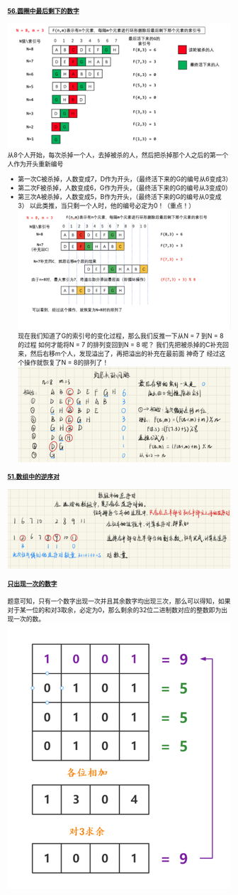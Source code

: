 #### [56.圆圈中最后剩下的数字](https://leetcode-cn.com/problems/yuan-quan-zhong-zui-hou-sheng-xia-de-shu-zi-lcof/solution/huan-ge-jiao-du-ju-li-jie-jue-yue-se-fu-huan-by-as/)
![约瑟夫环1](../Image/Joseph_ring.png)
从8个人开始，每次杀掉一个人，去掉被杀的人，然后把杀掉那个人之后的第一个人作为开头重新编号
- 第一次C被杀掉，人数变成7，D作为开头，（最终活下来的G的编号从6变成3）
- 第二次F被杀掉，人数变成6，G作为开头，（最终活下来的G的编号从3变成0）
- 第三次A被杀掉，人数变成5，B作为开头，（最终活下来的G的编号从0变成3）
以此类推，当只剩一个人时，他的编号必定为0！（重点！）
![约瑟夫环2](../Image/Joseph_ring2.png)
现在我们知道了G的索引号的变化过程，那么我们反推一下从N = 7 到N = 8 的过程
如何才能将N = 7 的排列变回到N = 8 呢？
我们先把被杀掉的C补充回来，然后右移m个人，发现溢出了，再把溢出的补充在最前面
神奇了 经过这个操作就恢复了N = 8的排列了！
![约瑟夫环3](../Image/Joseph_ring理解.png)

#### [51.数组中的逆序对](https://leetcode-cn.com/problems/shu-zu-zhong-de-ni-xu-dui-lcof/)
![逆序对](../Image/逆序对.png)


#### [只出现一次的数字](https://leetcode-cn.com/problems/WGki4K/)
题意可知，只有一个数字出现一次并且其余数字均出现三次，那么可以得知，如果对于某一位的和对3取余，必定为0，那么剩余的32位二进制数对应的整数即为出现一次的数。
![只出现一次](../Image/只出现一次的数.png)